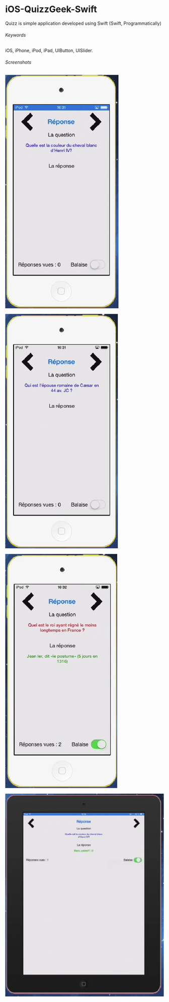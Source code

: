 iOS-QuizzGeek-Swift
===================

Quizz is simple application developed using Swift (Swift, Programmatically)

###### Keywords
iOS, iPhone, iPod, iPad, UIButton, UISlider.

###### Screenshots
![alt text](https://github.com/Kingsousse/iOS-Quizz-Swift/blob/master/capt1.png "screen 1")

![alt text](https://github.com/Kingsousse/iOS-Quizz-Swift/blob/master/capt2.png "screen 2")

![alt text](https://github.com/Kingsousse/iOS-Quizz-Swift/blob/master/capt3.png "screen 3")

![alt text](https://github.com/Kingsousse/iOS-Quizz-Swift/blob/master/capt4.png "screen 4")
 
